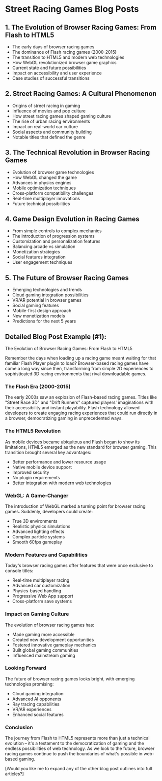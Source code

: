 # Street Racing Games Blog Posts

## 1. The Evolution of Browser Racing Games: From Flash to HTML5
- The early days of browser racing games
- The dominance of Flash racing games (2000-2015)
- The transition to HTML5 and modern web technologies
- How WebGL revolutionized browser game graphics
- Current state and future possibilities
- Impact on accessibility and user experience
- Case studies of successful transitions

## 2. Street Racing Games: A Cultural Phenomenon
- Origins of street racing in gaming
- Influence of movies and pop culture
- How street racing games shaped gaming culture
- The rise of urban racing environments
- Impact on real-world car culture
- Social aspects and community building
- Notable titles that defined the genre

## 3. The Technical Revolution in Browser Racing Games
- Evolution of browser game technologies
- How WebGL changed the game
- Advances in physics engines
- Mobile optimization techniques
- Cross-platform compatibility challenges
- Real-time multiplayer innovations
- Future technical possibilities

## 4. Game Design Evolution in Racing Games
- From simple controls to complex mechanics
- The introduction of progression systems
- Customization and personalization features
- Balancing arcade vs simulation
- Monetization strategies
- Social features integration
- User engagement techniques

## 5. The Future of Browser Racing Games
- Emerging technologies and trends
- Cloud gaming integration possibilities
- VR/AR potential in browser games
- Social gaming features
- Mobile-first design approach
- New monetization models
- Predictions for the next 5 years

## Detailed Blog Post Example (#1):

The Evolution of Browser Racing Games: From Flash to HTML5

Remember the days when loading up a racing game meant waiting for that familiar Flash Player plugin to load? Browser-based racing games have come a long way since then, transforming from simple 2D experiences to sophisticated 3D racing environments that rival downloadable games.

### The Flash Era (2000-2015)
The early 2000s saw an explosion of Flash-based racing games. Titles like "Street Race 3D" and "Drift Runners" captured players' imaginations with their accessibility and instant playability. Flash technology allowed developers to create engaging racing experiences that could run directly in a browser, democratizing gaming in unprecedented ways.

### The HTML5 Revolution
As mobile devices became ubiquitous and Flash began to show its limitations, HTML5 emerged as the new standard for browser gaming. This transition brought several key advantages:
- Better performance and lower resource usage
- Native mobile device support
- Improved security
- No plugin requirements
- Better integration with modern web technologies

### WebGL: A Game-Changer
The introduction of WebGL marked a turning point for browser racing games. Suddenly, developers could create:
- True 3D environments
- Realistic physics simulations
- Advanced lighting effects
- Complex particle systems
- Smooth 60fps gameplay

### Modern Features and Capabilities
Today's browser racing games offer features that were once exclusive to console titles:
- Real-time multiplayer racing
- Advanced car customization
- Physics-based handling
- Progressive Web App support
- Cross-platform save systems

### Impact on Gaming Culture
The evolution of browser racing games has:
- Made gaming more accessible
- Created new development opportunities
- Fostered innovative gameplay mechanics
- Built global gaming communities
- Influenced mainstream gaming

### Looking Forward
The future of browser racing games looks bright, with emerging technologies promising:
- Cloud gaming integration
- Advanced AI opponents
- Ray tracing capabilities
- VR/AR experiences
- Enhanced social features

### Conclusion
The journey from Flash to HTML5 represents more than just a technical evolution – it's a testament to the democratization of gaming and the endless possibilities of web technology. As we look to the future, browser racing games continue to push the boundaries of what's possible in web-based gaming.

[Would you like me to expand any of the other blog post outlines into full articles?] 